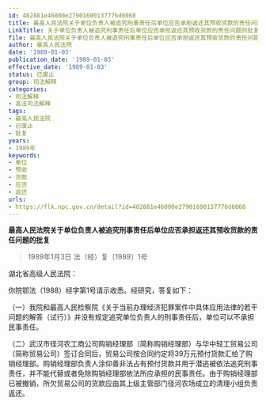 ```yaml
---
id: 402881e46000e27901600137776d0068
title: 最高人民法院关于单位负责人被追究刑事责任后单位应否承担返还其预收货款的责任问题的批复
LinkTitle: 关于单位负责人被追究刑事责任后单位应否承担返还其预收货款的责任问题的批复（1989）
file: 最高人民法院关于单位负责人被追究刑事责任后单位应否承担返还其预收货款的责任问题的批复_19890103_402881e46000e27901600137776d0068.docx
author: 最高人民法院
date: '1989-01-03'
publication_date: '1989-01-03'
effective_date: '1989-01-03'
status: 已废止
group: 司法解释
categories:
- 司法解释
- 高法司法解释
tags:
- 最高人民法院
- 已废止
- 批复
years:
- 1989年
keywords:
- 单位
- 预收
- 货款
- 应否
- 返还
urls:
- https://flk.npc.gov.cn/detail?id=402881e46000e27901600137776d0068
---
```


**最高人民法院关于单位负责人被追究刑事责任后单位应否承担返还其预收货款的责任问题的批复**

> 1989年1月3日 法（经）复〔1989〕1号

湖北省高级人民法院：

你院鄂法（1988）经字第1号请示收悉。经研究，答复如下：

（一）我院和最高人民检察院《关于当前办理经济犯罪案件中具体应用法律的若干问题的解答（试行）》并没有规定追究单位负责人的刑事责任后，单位可以不承担民事责任。

（二）武汉市径河农工商公司购销经理部（简称购销经理部）与华中轻工贸易公司（简称贸易公司）签订合同后，贸易公司按合同约定将39万元预付货款汇给了购销经理部。购销经理部负责人涂仰善非法占有预付货款并用于潜逃被依法追究刑事责任，并不能代替或者免除购销经理部依法所应承担的民事责任。由于购销经理部已被撤销，所欠贸易公司的货款应由其上级主管部门径河农场成立的清理小组负责返还。
